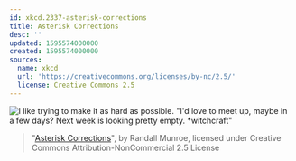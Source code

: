 ```yaml
---
id: xkcd.2337-asterisk-corrections
title: Asterisk Corrections
desc: ''
updated: 1595574000000
created: 1595574000000
sources:
  name: xkcd
  url: 'https://creativecommons.org/licenses/by-nc/2.5/'
  license: Creative Commons 2.5
---
```

![I like trying to make it as hard as possible. "I'd love to meet up, maybe in a few days? Next week is looking pretty empty. *witchcraft"](https://imgs.xkcd.com/comics/asterisk_corrections.png)
> "[Asterisk Corrections](https://xkcd.com/2337/)", by Randall Munroe, licensed under Creative Commons Attribution-NonCommercial 2.5 License
